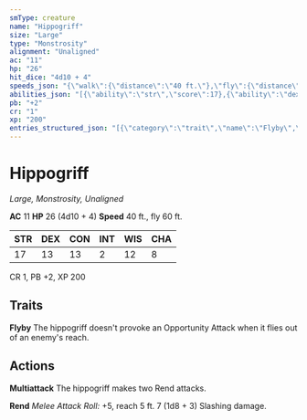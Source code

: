 ```yaml
---
smType: creature
name: "Hippogriff"
size: "Large"
type: "Monstrosity"
alignment: "Unaligned"
ac: "11"
hp: "26"
hit_dice: "4d10 + 4"
speeds_json: "{\"walk\":{\"distance\":\"40 ft.\"},\"fly\":{\"distance\":\"60 ft.\"}}"
abilities_json: "[{\"ability\":\"str\",\"score\":17},{\"ability\":\"dex\",\"score\":13},{\"ability\":\"con\",\"score\":13},{\"ability\":\"int\",\"score\":2},{\"ability\":\"wis\",\"score\":12},{\"ability\":\"cha\",\"score\":8}]"
pb: "+2"
cr: "1"
xp: "200"
entries_structured_json: "[{\"category\":\"trait\",\"name\":\"Flyby\",\"text\":\"The hippogriff doesn't provoke an Opportunity Attack when it flies out of an enemy's reach.\"},{\"category\":\"action\",\"name\":\"Multiattack\",\"text\":\"The hippogriff makes two Rend attacks.\"},{\"category\":\"action\",\"name\":\"Rend\",\"text\":\"*Melee Attack Roll:* +5, reach 5 ft. 7 (1d8 + 3) Slashing damage.\"}]"
---
```


# Hippogriff
*Large, Monstrosity, Unaligned*

**AC** 11
**HP** 26 (4d10 + 4)
**Speed** 40 ft., fly 60 ft.

| STR | DEX | CON | INT | WIS | CHA |
| --- | --- | --- | --- | --- | --- |
| 17 | 13 | 13 | 2 | 12 | 8 |

CR 1, PB +2, XP 200

## Traits

**Flyby**
The hippogriff doesn't provoke an Opportunity Attack when it flies out of an enemy's reach.

## Actions

**Multiattack**
The hippogriff makes two Rend attacks.

**Rend**
*Melee Attack Roll:* +5, reach 5 ft. 7 (1d8 + 3) Slashing damage.
